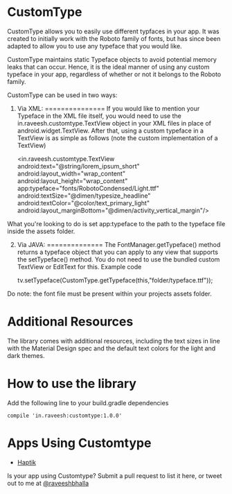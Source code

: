 CustomType
==========

CustomType allows you to easily use different typfaces in your app. It was created to initially work with the Roboto family of fonts, but has since been adapted to allow you to use any typeface that you would like.

CustomType maintains static Typeface objects to avoid potential memory leaks that can occur. Hence, it is the ideal manner of using any custom typeface in your app, regardless of whether or not it belongs to the Roboto family.

CustomType can be used in two ways:
1. Via XML:
===============
If you would like to mention your Typeface in the XML file itself, you would need to use the in.raveesh.customtype.TextView object in your XML files in place of android.widget.TextView.
After that, using a custom typeface in a TextView is as simple as follows (note the custom implementation of a TextView)

    <in.raveesh.customtype.TextView
            android:text="@string/lorem_ipsum_short"
            android:layout_width="wrap_content"
            android:layout_height="wrap_content"
            app:typeface="fonts/RobotoCondensed/Light.ttf"
            android:textSize="@dimen/typesize_headline"
            android:textColor="@color/text_primary_light"
            android:layout_marginBottom="@dimen/activity_vertical_margin"/>
    
What you're looking to do is set app:typeface to the path to the typeface file inside the assets folder.

2. Via JAVA:
==============
The FontManager.getTypeface() method returns a typeface object that you can apply to any view that supports the setTypeface() method. You do not need to use the bundled custom TextView or EditText for this. Example code

    tv.setTypeface(CustomType.getTypeface(this,"folder/typeface.ttf"));
    

Do note: the font file must be present within your projects assets folder.

Additional Resources
=====================
The library comes with additional resources, including the text sizes in line with the Material Design spec and the default text colors for the light and dark themes.

How to use the library
=====================
Add the following line to your build.gradle dependencies

    compile 'in.raveesh:customtype:1.0.0'

Apps Using Customtype
======================
* [Haptik](https://play.google.com/store/apps/details?id=co.haptik)

Is your app using Customtype? Submit a pull request to list it here, or tweet out to me at [@raveeshbhalla](https://twitter.com/raveeshbhalla)
